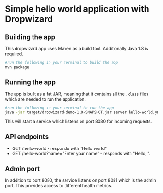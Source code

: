 # Simple hello world application with Dropwizard

## Building the app

This dropwizard app uses Maven as a build tool. Additionally Java 1.8 is required. 
```bash
#run the following in your terminal to build the app
mvn package

```

## Running the app
The app is built as a fat JAR, meaning that it contains all the `.class` files which are needed to run the application.
```bash
#run the following in your terminal to run the app
java -jar target/dropwizard-demo-1.0-SNAPSHOT.jar server hello-world.yml
```

This will start a service which listens on port 8080 for incoming requests.

## API endpoints

* GET     /hello-world - responds with "Hello world"
* GET     /hello-world?name="Enter your name" - responds with "Hello, <your name>".

## Admin port

In addition to port 8080, the service listens on port 8081 which is the admin port. This provides access to different health metrics.

